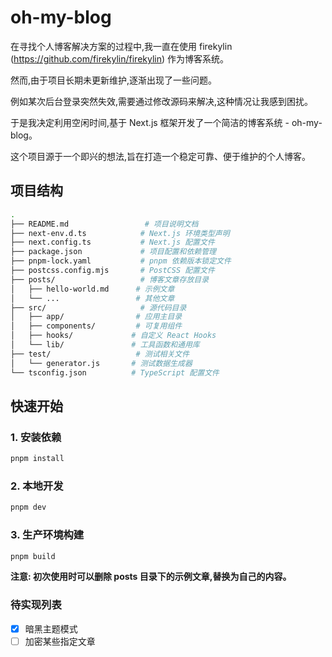 # oh-my-blog

在寻找个人博客解决方案的过程中,我一直在使用 firekylin (https://github.com/firekylin/firekylin) 作为博客系统。

然而,由于项目长期未更新维护,逐渐出现了一些问题。

例如某次后台登录突然失效,需要通过修改源码来解决,这种情况让我感到困扰。

于是我决定利用空闲时间,基于 Next.js 框架开发了一个简洁的博客系统 - oh-my-blog。

这个项目源于一个即兴的想法,旨在打造一个稳定可靠、便于维护的个人博客。

## 项目结构

```bash
.
├── README.md                 # 项目说明文档
├── next-env.d.ts            # Next.js 环境类型声明
├── next.config.ts           # Next.js 配置文件
├── package.json             # 项目配置和依赖管理
├── pnpm-lock.yaml           # pnpm 依赖版本锁定文件
├── postcss.config.mjs       # PostCSS 配置文件
├── posts/                   # 博客文章存放目录
│   ├── hello-world.md      # 示例文章
│   └── ...                 # 其他文章
├── src/                     # 源代码目录
│   ├── app/                # 应用主目录
│   ├── components/         # 可复用组件
│   ├── hooks/             # 自定义 React Hooks
│   └── lib/               # 工具函数和通用库
├── test/                   # 测试相关文件
│   └── generator.js       # 测试数据生成器
└── tsconfig.json          # TypeScript 配置文件
```

## 快速开始

### 1. 安装依赖

```bash
pnpm install
```

### 2. 本地开发

```bash
pnpm dev
```

### 3. 生产环境构建

```bash
pnpm build
```
**注意: 初次使用时可以删除 posts 目录下的示例文章,替换为自己的内容。**

### 待实现列表
- [x] 暗黑主题模式
- [ ] 加密某些指定文章
